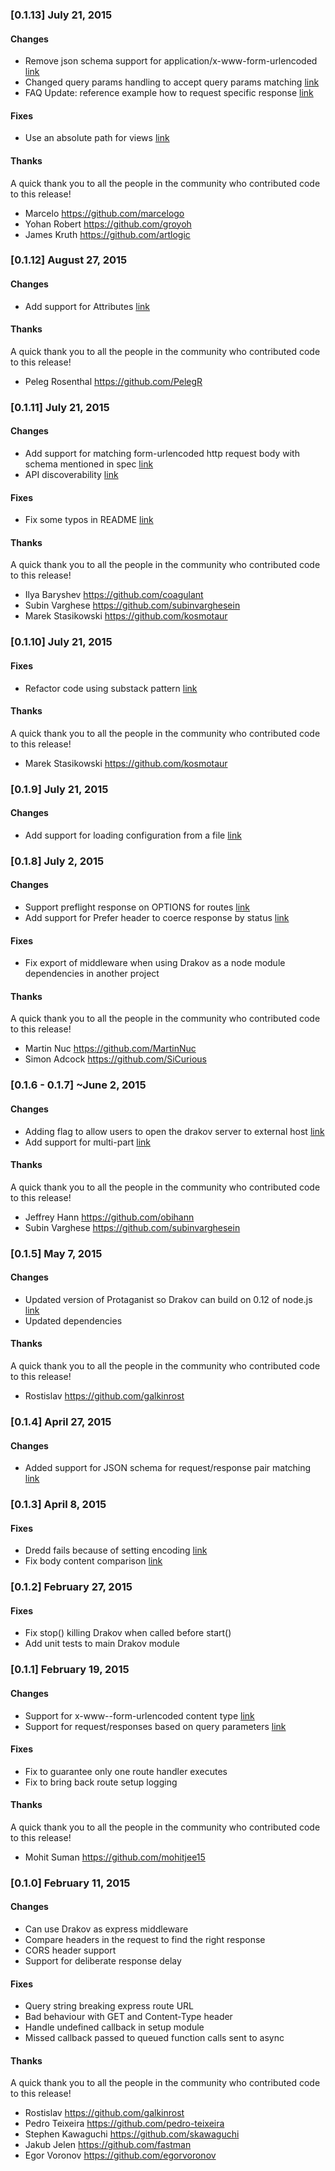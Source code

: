 ### [0.1.13] July 21, 2015

#### Changes

* Remove json schema support for application/x-www-form-urlencoded [link](https://github.com/Aconex/drakov/pull/86)
* Changed query params handling to accept query params matching [link](https://github.com/Aconex/drakov/pull/87)
* FAQ Update: reference example how to request specific response [link](https://github.com/Aconex/drakov/pull/90)

#### Fixes

* Use an absolute path for views [link](https://github.com/Aconex/drakov/pull/92)

#### Thanks

A quick thank you to all the people in the community who contributed code to this release!

* Marcelo https://github.com/marcelogo
* Yohan Robert https://github.com/groyoh
* James Kruth https://github.com/artlogic


### [0.1.12] August 27, 2015

#### Changes

* Add support for Attributes [link](https://github.com/Aconex/drakov/pull/84)

#### Thanks

A quick thank you to all the people in the community who contributed code to this release!

* Peleg Rosenthal https://github.com/PelegR


### [0.1.11] July 21, 2015

#### Changes

* Add support for matching form-urlencoded http request body with schema mentioned in spec [link](https://github.com/Aconex/drakov/pull/76)
* API discoverability [link](https://github.com/Aconex/drakov/pull/74)

#### Fixes

* Fix some typos in README [link](https://github.com/Aconex/drakov/pull/77)

#### Thanks

A quick thank you to all the people in the community who contributed code to this release!

* Ilya Baryshev https://github.com/coagulant
* Subin Varghese https://github.com/subinvarghesein
* Marek Stasikowski https://github.com/kosmotaur


### [0.1.10] July 21, 2015

#### Fixes

* Refactor code using substack pattern [link](https://github.com/Aconex/drakov/pull/73)

#### Thanks

A quick thank you to all the people in the community who contributed code to this release!

* Marek Stasikowski https://github.com/kosmotaur


### [0.1.9] July 21, 2015

#### Changes

* Add support for loading configuration from a file [link](https://github.com/Aconex/drakov/pull/71)


### [0.1.8] July 2, 2015

#### Changes

* Support preflight response on OPTIONS for routes [link](https://github.com/Aconex/drakov/pull/59)
* Add support for Prefer header to coerce response by status [link](https://github.com/Aconex/drakov/pull/61)

#### Fixes

* Fix export of middleware when using Drakov as a node module dependencies in another project

#### Thanks

A quick thank you to all the people in the community who contributed code to this release!

* Martin Nuc https://github.com/MartinNuc
* Simon Adcock https://github.com/SiCurious


### [0.1.6 - 0.1.7] ~June 2, 2015

#### Changes

* Adding flag to allow users to open the drakov server to external host [link](https://github.com/Aconex/drakov/pull/55)
* Add support for multi-part [link](https://github.com/Aconex/drakov/pull/56)

#### Thanks

A quick thank you to all the people in the community who contributed code to this release!

* Jeffrey Hann https://github.com/obihann
* Subin Varghese https://github.com/subinvarghesein


### [0.1.5] May 7, 2015

#### Changes

* Updated version of Protaganist so Drakov can build on 0.12 of node.js [link](https://github.com/Aconex/drakov/pull/52)
* Updated dependencies

#### Thanks

A quick thank you to all the people in the community who contributed code to this release!

* Rostislav https://github.com/galkinrost


### [0.1.4] April 27, 2015

#### Changes

* Added support for JSON schema for request/response pair matching [link](https://github.com/Aconex/drakov/pull/50)


### [0.1.3] April 8, 2015

#### Fixes

* Dredd fails because of setting encoding  [link](https://github.com/Aconex/drakov/issues/44)
* Fix body content comparison [link](https://github.com/Aconex/drakov/issues/49)


### [0.1.2] February 27, 2015

#### Fixes

* Fix stop() killing Drakov when called before start()
* Add unit tests to main Drakov module


### [0.1.1] February 19, 2015

#### Changes

* Support for x-www--form-urlencoded content type [link](https://github.com/Aconex/drakov/pull/34)
* Support for request/responses based on query parameters [link](https://github.com/Aconex/drakov/issues/11)


#### Fixes

* Fix to guarantee only one route handler executes
* Fix to bring back route setup logging


#### Thanks

A quick thank you to all the people in the community who contributed code to this release!

* Mohit Suman https://github.com/mohitjee15


### [0.1.0] February 11, 2015

#### Changes

* Can use Drakov as express middleware
* Compare headers in the request to find the right response
* CORS header support
* Support for deliberate response delay


#### Fixes

* Query string breaking express route URL
* Bad behaviour with GET and Content-Type header
* Handle undefined callback in setup module
* Missed callback passed to queued function calls sent to async


#### Thanks

A quick thank you to all the people in the community who contributed code to this release!

* Rostislav https://github.com/galkinrost
* Pedro Teixeira https://github.com/pedro-teixeira
* Stephen Kawaguchi https://github.com/skawaguchi
* Jakub Jelen https://github.com/fastman
* Egor Voronov https://github.com/egorvoronov
